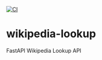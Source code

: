 [![CI](https://github.com/ashal994/wikipedia-lookup/actions/workflows/ci.yml/badge.svg)](https://github.com/ashal994/wikipedia-lookup/actions/workflows/ci.yml)

# wikipedia-lookup
FastAPI Wikipedia Lookup API
